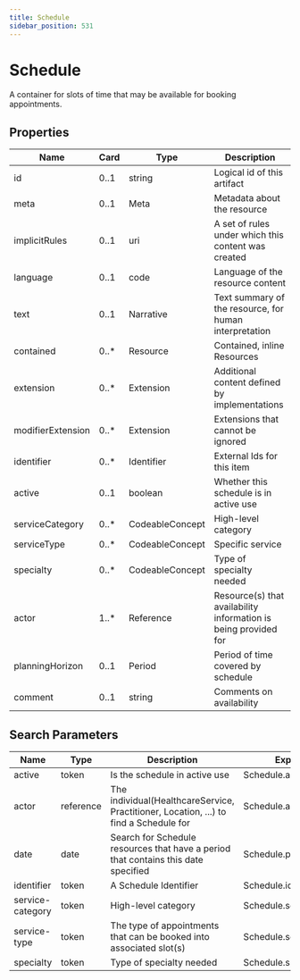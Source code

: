 ```yaml
---
title: Schedule
sidebar_position: 531
---
```


# Schedule

A container for slots of time that may be available for booking appointments.

## Properties

| Name | Card | Type | Description |
| --- | --- | --- | --- |
| id | 0..1 | string | Logical id of this artifact
| meta | 0..1 | Meta | Metadata about the resource
| implicitRules | 0..1 | uri | A set of rules under which this content was created
| language | 0..1 | code | Language of the resource content
| text | 0..1 | Narrative | Text summary of the resource, for human interpretation
| contained | 0..* | Resource | Contained, inline Resources
| extension | 0..* | Extension | Additional content defined by implementations
| modifierExtension | 0..* | Extension | Extensions that cannot be ignored
| identifier | 0..* | Identifier | External Ids for this item
| active | 0..1 | boolean | Whether this schedule is in active use
| serviceCategory | 0..* | CodeableConcept | High-level category
| serviceType | 0..* | CodeableConcept | Specific service
| specialty | 0..* | CodeableConcept | Type of specialty needed
| actor | 1..* | Reference | Resource(s) that availability information is being provided for
| planningHorizon | 0..1 | Period | Period of time covered by schedule
| comment | 0..1 | string | Comments on availability

## Search Parameters

| Name | Type | Description | Expression
| --- | --- | --- | --- |
| active | token | Is the schedule in active use | Schedule.active
| actor | reference | The individual(HealthcareService, Practitioner, Location, ...) to find a Schedule for | Schedule.actor
| date | date | Search for Schedule resources that have a period that contains this date specified | Schedule.planningHorizon
| identifier | token | A Schedule Identifier | Schedule.identifier
| service-category | token | High-level category | Schedule.serviceCategory
| service-type | token | The type of appointments that can be booked into associated slot(s) | Schedule.serviceType
| specialty | token | Type of specialty needed | Schedule.specialty

